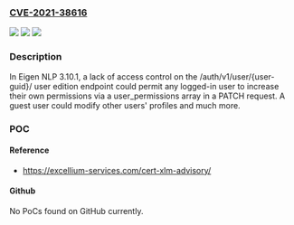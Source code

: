 ### [CVE-2021-38616](https://cve.mitre.org/cgi-bin/cvename.cgi?name=CVE-2021-38616)
![](https://img.shields.io/static/v1?label=Product&message=n%2Fa&color=blue)
![](https://img.shields.io/static/v1?label=Version&message=n%2Fa&color=blue)
![](https://img.shields.io/static/v1?label=Vulnerability&message=n%2Fa&color=brighgreen)

### Description

In Eigen NLP 3.10.1, a lack of access control on the /auth/v1/user/{user-guid}/ user edition endpoint could permit any logged-in user to increase their own permissions via a user_permissions array in a PATCH request. A guest user could modify other users' profiles and much more.

### POC

#### Reference
- https://excellium-services.com/cert-xlm-advisory/

#### Github
No PoCs found on GitHub currently.

